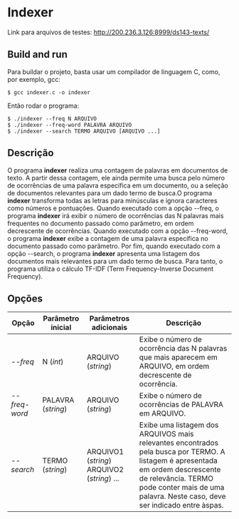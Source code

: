 # Indexer

Link para arquivos de testes: http://200.236.3.126:8999/ds143-texts/

## Build and run
Para buildar o projeto, basta usar um compilador de linguagem C, como, por exemplo, gcc:
```
$ gcc indexer.c -o indexer
```

Então rodar o programa:
```
$ ./indexer --freq N ARQUIVO
$ ./indexer --freq-word PALAVRA ARQUIVO
$ ./indexer --search TERMO ARQUIVO [ARQUIVO ...]
```

## Descrição
O programa **indexer** realiza uma contagem de palavras em documentos de texto. A partir dessa contagem, ele ainda permite uma busca pelo número de ocorrências de uma palavra específica em um documento, ou a seleção de documentos relevantes para um dado termo de busca.O programa **indexer** transforma todas as letras para minúsculas e ignora caracteres como números e pontuações. Quando executado com a opção --freq, o programa **indexer** irá exibir o número de ocorrências das N palavras mais frequentes no documento passado como parâmetro, em ordem decrescente de ocorrências. Quando executado com a opção --freq-word, o programa **indexer** exibe a contagem de uma palavra específica no documento passado como parâmetro. Por fim, quando executado com a opção --search, o programa **indexer** apresenta uma listagem dos documentos mais relevantes para um dado termo de busca. Para tanto, o programa utiliza o cálculo TF-IDF (Term Frequency-Inverse Document Frequency).

## Opções
|Opção|Parâmetro inicial|Parâmetros adicionais|Descrição|
|-----|-----|-----|-----|
|*--freq*|N (*int*)|ARQUIVO (*string*)|Exibe o número de ocorrência das N palavras que mais aparecem em ARQUIVO, em ordem decrescente de ocorrência.|
|*--freq-word*|PALAVRA (*string*)|ARQUIVO (*string*)|Exibe o número de ocorrências de PALAVRA em ARQUIVO. |
|*--search*|TERMO (*string*)|ARQUIVO1 (*string*) ARQUIVO2 (*string*) ...|Exibe uma listagem dos ARQUIVOS mais relevantes encontrados pela busca por TERMO. A listagem é apresentada em ordem descrescente de relevância. TERMO pode conter mais de uma palavra. Neste caso, deve ser indicado entre àspas.|